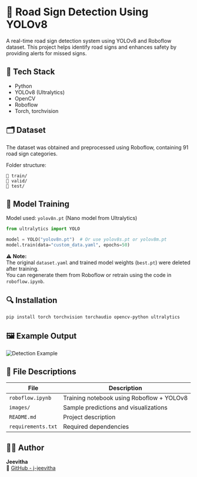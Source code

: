 # 🚦 Road Sign Detection Using YOLOv8

A real-time road sign detection system using YOLOv8 and Roboflow dataset. This project helps identify road signs and enhances safety by providing alerts for missed signs.

## 🔧 Tech Stack

- Python
- YOLOv8 (Ultralytics)
- OpenCV
- Roboflow
- Torch, torchvision

## 🗂️ Dataset

The dataset was obtained and preprocessed using Roboflow, containing 91 road sign categories.

Folder structure:
```
📁 train/
📁 valid/
📁 test/
```

## 📌 Model Training

Model used: `yolov8n.pt` (Nano model from Ultralytics)

```python
from ultralytics import YOLO

model = YOLO("yolov8n.pt")  # Or use yolov8s.pt or yolov8m.pt
model.train(data="custom_data.yaml", epochs=50)
```

⚠️ **Note:**  
The original `dataset.yaml` and trained model weights (`best.pt`) were deleted after training.  
You can regenerate them from Roboflow or retrain using the code in `roboflow.ipynb`.

## 🔍 Installation

```bash
pip install torch torchvision torchaudio opencv-python ultralytics
```

## 🖼️ Example Output

![Detection Example](images/sample_output.jpg)

## 📁 File Descriptions

| File | Description |
|------|-------------|
| `roboflow.ipynb` | Training notebook using Roboflow + YOLOv8 |
| `images/` | Sample predictions and visualizations |
| `README.md` | Project description |
| `requirements.txt` | Required dependencies |

## 👩‍💻 Author

**Jeevitha**  
🔗 [GitHub - j-jeevitha](https://github.com/j-jeevitha)